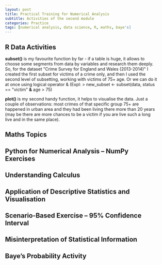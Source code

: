 ```yaml
---
layout: post
title: Practical Training for Numerical Analysis
subtitle: Activities of the second module
categories: Practice
tags: [numerical analysis, data science, R, maths, baye's]
---
```


## R Data Activities

**subset()** is my favourite function by far - if a table is huge, it allows to choose some segments from data by variables and research them deeply. So, for the dataset "Crime Survey for England and Wales (2013-2014)" I created the first subset for victims of a crime only, and then I used the second level of subsetting, working with victims of 75+ age. Or we can do it at once using logical operator & (Expl: > new_subset <- subset(data, status == "victim" **&** age > 75)

**plot()** is my second handy function, it helps to visualise the data. Just a couple of observations: most crimes of that specific group 75+ are happened in urban area and they had been living there more than 20 years (may be there are more chances to be a victim if you are live such a long live and in the same place).

## Maths Topics

## Python for Numerical Analysis – NumPy Exercises

## Understanding Calculus

## Application of Descriptive Statistics and Visualisation

## Scenario-Based Exercise – 95% Confidence Interval 

## Misinterpretation of Statistical Information

## Baye’s Probability Activity
